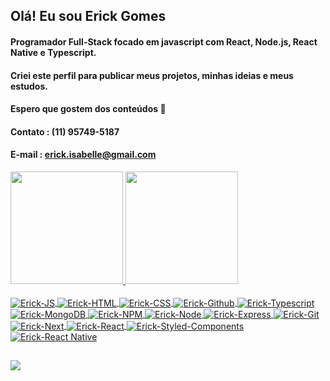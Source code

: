 ## Olá! Eu sou Erick Gomes
#### Programador Full-Stack focado em javascript com React, Node.js, React Native e Typescript.
#### Criei este perfil para publicar meus projetos, minhas ideias e meus estudos.
#### Espero que gostem dos conteúdos 🙂

#### Contato : (11) 95749-5187
#### E-mail : erick.isabelle@gmail.com

<div>
  <a href="https://github.com/zingrad">
  <img height="180em" src="https://github-readme-stats.vercel.app/api?username=zingrad&show_icons=true&theme=dark&include_all_commits=true&count_private=true"/>
  <img height="180em" src="https://github-readme-stats.vercel.app/api/top-langs/?username=zingrad&layout=compact&langs_count=7&theme=dark"/>
</div>
<div style="display: inline_block"><br>
  <img align="center" alt="Erick-JS" src="https://img.shields.io/badge/JavaScript-F7DF1E?style=for-the-badge&logo=javascript&logoColor=black">
  <img align="center" alt="Erick-HTML" src="https://img.shields.io/badge/HTML5-E34F26?style=for-the-badge&logo=html5&logoColor=white">
  <img align="center" alt="Erick-CSS" src="https://img.shields.io/badge/CSS3-1572B6?style=for-the-badge&logo=css3&logoColor=white">
  <img align="center" alt="Erick-Github" src="https://img.shields.io/badge/GitHub-100000?style=for-the-badge&logo=github&logoColor=white">
  <img align="center" alt="Erick-Typescript" src="https://img.shields.io/badge/TypeScript-007ACC?style=for-the-badge&logo=typescript&logoColor=white">
  <img align="center" alt="Erick-MongoDB" src="https://img.shields.io/badge/MongoDB-white?style=for-the-badge&logo=mongodb&logoColor=4EA94B">
  <img align="center" alt="Erick-NPM" src="https://img.shields.io/badge/npm-CB3837?style=for-the-badge&logo=npm&logoColor=white">
  <img align="center" alt="Erick-Node" src="https://img.shields.io/badge/Node.js-339933?style=for-the-badge&logo=nodedotjs&logoColor=white">
  <img align="center" alt="Erick-Express" src="https://img.shields.io/badge/Express.js-000000?style=for-the-badge&logo=express&logoColor=white">
  <img align="center" alt="Erick-Git" src="https://img.shields.io/badge/Git-F05032?style=for-the-badge&logo=git&logoColor=white">
  <img align="center" alt="Erick-Next" src="https://img.shields.io/badge/next.js-000000?style=for-the-badge&logo=nextdotjs&logoColor=white">
  <img align="center" alt="Erick-React" src="https://img.shields.io/badge/React-20232A?style=for-the-badge&logo=react&logoColor=61DAFB">
  <img align="center" alt="Erick-Styled-Components" src="https://img.shields.io/badge/styled--components-DB7093?style=for-the-badge&logo=styled-components&logoColor=white">
  <img align="center" alt="Erick-React Native" src="https://img.shields.io/badge/React_Native-20232A?style=for-the-badge&logo=react&logoColor=61DAFB">
  
 
</div>
  
  ##
  
  <div>
    <a href="https://www.linkedin.com/in/erick-gomes-moreira/" target="_blank"><img src="https://img.shields.io/badge/-LinkedIn-%230077B5?style=for-the-badge&logo=linkedin&logoColor=white" target="_blank"></a>
  </div>
  
